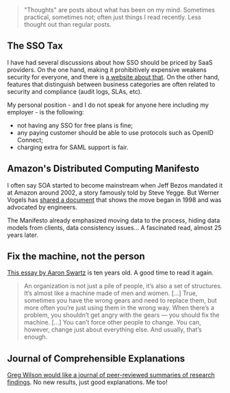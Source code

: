 <!--@
  title="Thoughts 4 - SSO Tax and various links"
  published="2022-12-11 18:20:00"
  description = "Thoughts on the SSO tax in SaaS, Amazon's Distributed Computing Manifesto, an old Aaron Swartz essay, and approachable research."
-->

> "Thoughts" are posts about what has been on my mind. Sometimes practical, sometimes not; often just things I read recently. Less thought out than regular posts.

## The SSO Tax

I have had several discussions about how SSO should be priced by SaaS providers. On the one hand, making it prohibitively expensive weakens security for everyone, and there is [a website about that](https://sso.tax). On the other hand, features that distinguish between business categories are often related to security and compliance (audit logs, SLAs, etc).

My personal position - and I do not speak for anyone here including my employer - is the following:

- not having any SSO for free plans is fine;
- any paying customer should be able to use protocols such as OpenID Connect;
- charging extra for SAML support is fair.

## Amazon's Distributed Computing Manifesto

I often say SOA started to become mainstream when Jeff Bezos mandated it at Amazon around 2002, a story famously told by Steve Yegge. But Werner Vogels has [shared a document](https://www.allthingsdistributed.com/2022/11/amazon-1998-distributed-computing-manifesto.html) that shows the move began in 1998 and was advocated by engineers.

The Manifesto already emphasized moving data to the process, hiding data models from clients, data consistency issues... A fascinated read, almost 25 years later.

## Fix the machine, not the person

[This essay by Aaron Swartz](http://www.aaronsw.com/weblog/nummi) is ten years old. A good time to read it again.

> An organization is not just a pile of people, it’s also a set of structures. It’s almost like a machine made of men and women. [...] True, sometimes you have the wrong gears and need to replace them, but more often you’re just using them in the wrong way. When there’s a problem, you shouldn’t get angry with the gears — you should fix the machine. [...] You can’t force other people to change. You can, however, change just about everything else. And usually, that’s enough.

## Journal of Comprehensible Explanations

[Greg Wilson would like a journal of peer-reviewed summaries of research findings](https://third-bit.com/2022/11/20/journal-of-comprehensible-explanations/). No new results, just good explanations. Me too!
